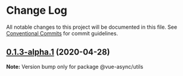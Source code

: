 # Change Log

All notable changes to this project will be documented in this file.
See [Conventional Commits](https://conventionalcommits.org) for commit guidelines.

## [0.1.3-alpha.1](https://github.com/aceHubert/vue-async/compare/@vue-async/utils@0.1.3-alpha.0...@vue-async/utils@0.1.3-alpha.1) (2020-04-28)

**Note:** Version bump only for package @vue-async/utils

